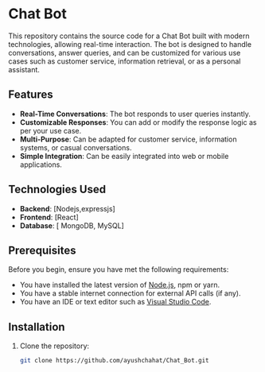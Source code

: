 # Chat Bot

This repository contains the source code for a Chat Bot built with modern technologies, allowing real-time interaction. The bot is designed to handle conversations, answer queries, and can be customized for various use cases such as customer service, information retrieval, or as a personal assistant.

## Features

- **Real-Time Conversations**: The bot responds to user queries instantly.
- **Customizable Responses**: You can add or modify the response logic as per your use case.
- **Multi-Purpose**: Can be adapted for customer service, information systems, or casual conversations.
- **Simple Integration**: Can be easily integrated into web or mobile applications.

## Technologies Used

- **Backend**: [Nodejs,expressjs]
- **Frontend**: [React]
- **Database**: [ MongoDB, MySQL]

## Prerequisites

Before you begin, ensure you have met the following requirements:

- You have installed the latest version of [Node.js](https://nodejs.org/), npm or yarn.
- You have a stable internet connection for external API calls (if any).
- You have an IDE or text editor such as [Visual Studio Code](https://code.visualstudio.com/).

## Installation

1. Clone the repository:

   ```bash
   git clone https://github.com/ayushchahat/Chat_Bot.git
